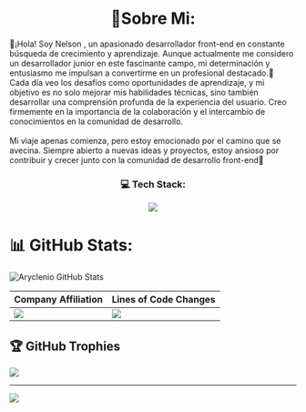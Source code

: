 <h1 align = "center">👋Sobre Mi:</h1>
👾¡Hola! Soy Nelson , un apasionado desarrollador front-end en constante búsqueda de crecimiento y aprendizaje. Aunque actualmente me considero un desarrollador junior en este fascinante campo, mi determinación y entusiasmo me impulsan a convertirme en un profesional destacado.👾<br>Cada día veo los desafíos como oportunidades de aprendizaje, y mi objetivo es no solo mejorar mis habilidades técnicas, sino también desarrollar una comprensión profunda de la experiencia del usuario. Creo firmemente en la importancia de la colaboración y el intercambio de conocimientos en la comunidad de desarrollo.<br><br>Mi viaje apenas comienza, pero estoy emocionado por el camino que se avecina. Siempre abierto a nuevas ideas y proyectos, estoy ansioso por contribuir y crecer junto con la comunidad de desarrollo front-end🚀


<h3 align="center">💻 Tech Stack:</h3>
<p align="center">
  <a href="https://skillicons.dev">
    <img src="https://skillicons.dev/icons?i=js,nodejs,npm,react,vite,express,sqlite,html,css,git,bash,linux,debian,vscode" />
  </a>
</p>

# 📊 GitHub Stats:

![Aryclenio GitHub Stats](https://github-readme-stats.vercel.app/api?username=aryclenio&show_icons=true)

| Company Affiliation | Lines of Code Changes |
| ----------- | ----------- |
|<img src="https://next.ossinsight.io/widgets/official/analyze-repo-company/thumbnail.png?activity=stars&repo_id=41986369&image_size=auto" />|<img src="https://next.ossinsight.io/widgets/official/analyze-repo-loc-per-month/thumbnail.png?repo_id=41986369&image_size=auto" />|



## 🏆 GitHub Trophies
![](https://github-profile-trophy.vercel.app/?username=KilluA&theme=radical&no-frame=false&no-bg=true&margin-w=4)

---
[![](https://visitcount.itsvg.in/api?id=KilluA&icon=4&color=0)](https://visitcount.itsvg.in)

<!-- Proudly created with GPRM ( https://gprm.itsvg.in ) -->
